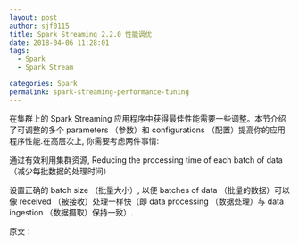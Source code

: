 ```yaml
---
layout: post
author: sjf0115
title: Spark Streaming 2.2.0 性能调优
date: 2018-04-06 11:28:01
tags:
  - Spark
  - Spark Stream

categories: Spark
permalink: spark-streaming-performance-tuning
---
```


在集群上的 Spark Streaming 应用程序中获得最佳性能需要一些调整。本节介绍了可调整的多个 parameters （参数）和 configurations （配置）提高你的应用程序性能.在高层次上, 你需要考虑两件事情:

通过有效利用集群资源, Reducing the processing time of each batch of data （减少每批数据的处理时间）.

设置正确的 batch size （批量大小）, 以便 batches of data （批量的数据）可以像 received （被接收）处理一样快（即 data processing （数据处理）与 data ingestion （数据摄取）保持一致）.






















原文：
